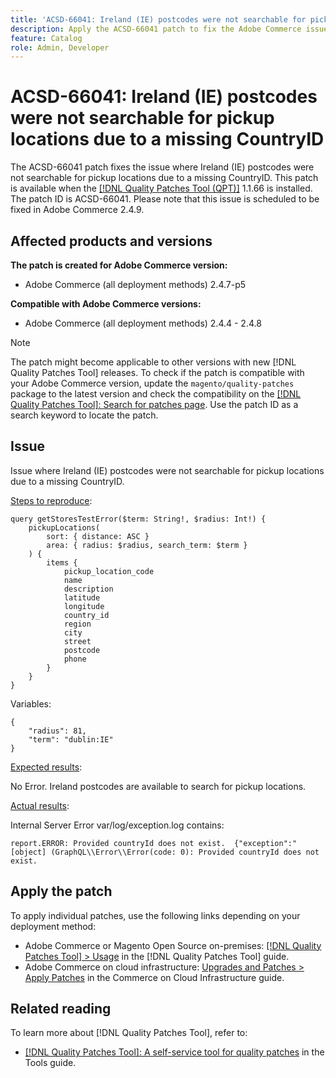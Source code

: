 ```yaml
---
title: 'ACSD-66041: Ireland (IE) postcodes were not searchable for pickup locations due to a missing CountryID'
description: Apply the ACSD-66041 patch to fix the Adobe Commerce issue where of missing CountryID issue for Ireland (IE), which was causing errors.
feature: Catalog
role: Admin, Developer
---
```


# ACSD-66041: Ireland (IE) postcodes were not searchable for pickup locations due to a missing CountryID

The ACSD-66041 patch fixes the issue where Ireland (IE) postcodes were not searchable for pickup locations due to a missing CountryID. This patch is available when the [[!DNL Quality Patches Tool (QPT)]](/help/tools/quality-patches-tool/quality-patches-tool-to-self-serve-quality-patches.md) 1.1.66 is installed. The patch ID is ACSD-66041. Please note that this issue is scheduled to be fixed in Adobe Commerce 2.4.9.

## Affected products and versions

**The patch is created for Adobe Commerce version:**

* Adobe Commerce (all deployment methods) 2.4.7-p5

**Compatible with Adobe Commerce versions:**

* Adobe Commerce (all deployment methods) 2.4.4 - 2.4.8

>[!NOTE]
>
>The patch might become applicable to other versions with new [!DNL Quality Patches Tool] releases. To check if the patch is compatible with your Adobe Commerce version, update the `magento/quality-patches` package to the latest version and check the compatibility on the [[!DNL Quality Patches Tool]: Search for patches page](https://experienceleague.adobe.com/tools/commerce-quality-patches/index.html). Use the patch ID as a search keyword to locate the patch.

## Issue

Issue where Ireland (IE) postcodes were not searchable for pickup locations due to a missing CountryID.

<u>Steps to reproduce</u>:

```
query getStoresTestError($term: String!, $radius: Int!) {
	pickupLocations(
		sort: { distance: ASC }
		area: { radius: $radius, search_term: $term }
	) {
		items {
			pickup_location_code
			name
			description
			latitude
			longitude
			country_id
			region
			city
			street
			postcode
			phone
		}
	}
}
```

Variables:

```
{
	"radius": 81,
	"term": "dublin:IE"
}
```

<u>Expected results</u>:

No Error. Ireland postcodes are available to search for pickup locations.

<u>Actual results</u>:

Internal Server Error
var/log/exception.log contains:

```
report.ERROR: Provided countryId does not exist.  {"exception":"[object] (GraphQL\\Error\\Error(code: 0): Provided countryId does not exist.
```

## Apply the patch

To apply individual patches, use the following links depending on your deployment method:

* Adobe Commerce or Magento Open Source on-premises: [[!DNL Quality Patches Tool] > Usage](/help/tools/quality-patches-tool/usage.md) in the [!DNL Quality Patches Tool] guide.
* Adobe Commerce on cloud infrastructure: [Upgrades and Patches > Apply Patches](https://experienceleague.adobe.com/docs/commerce-cloud-service/user-guide/develop/upgrade/apply-patches.html) in the Commerce on Cloud Infrastructure guide.

## Related reading

To learn more about [!DNL Quality Patches Tool], refer to:

* [[!DNL Quality Patches Tool]: A self-service tool for quality patches](/help/tools/quality-patches-tool/quality-patches-tool-to-self-serve-quality-patches.md) in the Tools guide.